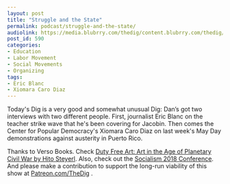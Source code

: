 ```yaml
---
layout: post
title: "Struggle and the State"
permalink: podcast/struggle-and-the-state/
audiolink: https://media.blubrry.com/thedig/content.blubrry.com/thedig/The_Dig_-_EP_110_-_Blanc-Diaz.mp3
post_id: 590
categories: 
- Education
- Labor Movement
- Social Movements
- Organizing
tags: 
- Eric Blanc
- Xiomara Caro Diaz
---
```


Today's Dig is a very good and somewhat unusual Dig: Dan’s got two interviews with two different people. First, journalist Eric Blanc on the teacher strike wave that he's been covering for Jacobin. Then comes the Center for Popular Democracy's Xiomara Caro Diaz on last week's May Day demonstrations against austerity in Puerto Rico.

Thanks to Verso Books. Check [Duty Free Art: Art in the Age of Planetary Civil War by Hito Steyerl](versobooks.com/books/2553-duty-free-art). Also, check out the [Socialism 2018 Conference](SocialismConference.org/). And please make a contribution to support the long-run viability of this show at [Patreon.com/TheDig](http://www.patreon.com/TheDig) .
